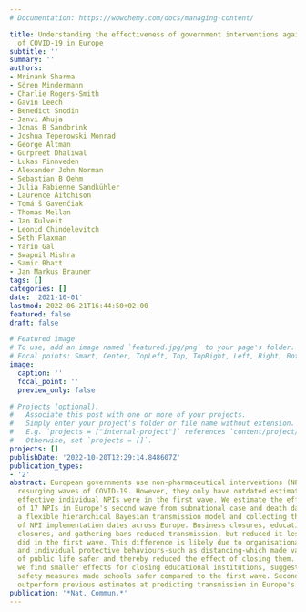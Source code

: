 ```yaml
---
# Documentation: https://wowchemy.com/docs/managing-content/

title: Understanding the effectiveness of government interventions against the resurgence
  of COVID-19 in Europe
subtitle: ''
summary: ''
authors:
- Mrinank Sharma
- Sören Mindermann
- Charlie Rogers-Smith
- Gavin Leech
- Benedict Snodin
- Janvi Ahuja
- Jonas B Sandbrink
- Joshua Teperowski Monrad
- George Altman
- Gurpreet Dhaliwal
- Lukas Finnveden
- Alexander John Norman
- Sebastian B Oehm
- Julia Fabienne Sandkühler
- Laurence Aitchison
- Tomá ̌s Gavenčiak
- Thomas Mellan
- Jan Kulveit
- Leonid Chindelevitch
- Seth Flaxman
- Yarin Gal
- Swapnil Mishra
- Samir Bhatt
- Jan Markus Brauner
tags: []
categories: []
date: '2021-10-01'
lastmod: 2022-06-21T16:44:50+02:00
featured: false
draft: false

# Featured image
# To use, add an image named `featured.jpg/png` to your page's folder.
# Focal points: Smart, Center, TopLeft, Top, TopRight, Left, Right, BottomLeft, Bottom, BottomRight.
image:
  caption: ''
  focal_point: ''
  preview_only: false

# Projects (optional).
#   Associate this post with one or more of your projects.
#   Simply enter your project's folder or file name without extension.
#   E.g. `projects = ["internal-project"]` references `content/project/deep-learning/index.md`.
#   Otherwise, set `projects = []`.
projects: []
publishDate: '2022-10-20T12:29:14.848607Z'
publication_types:
- '2'
abstract: European governments use non-pharmaceutical interventions (NPIs) to control
  resurging waves of COVID-19. However, they only have outdated estimates for how
  effective individual NPIs were in the first wave. We estimate the effectiveness
  of 17 NPIs in Europe's second wave from subnational case and death data by introducing
  a flexible hierarchical Bayesian transmission model and collecting the largest dataset
  of NPI implementation dates across Europe. Business closures, educational institution
  closures, and gathering bans reduced transmission, but reduced it less than they
  did in the first wave. This difference is likely due to organisational safety measures
  and individual protective behaviours-such as distancing-which made various areas
  of public life safer and thereby reduced the effect of closing them. Specifically,
  we find smaller effects for closing educational institutions, suggesting that stringent
  safety measures made schools safer compared to the first wave. Second-wave estimates
  outperform previous estimates at predicting transmission in Europe's third wave.
publication: '*Nat. Commun.*'
---
```

